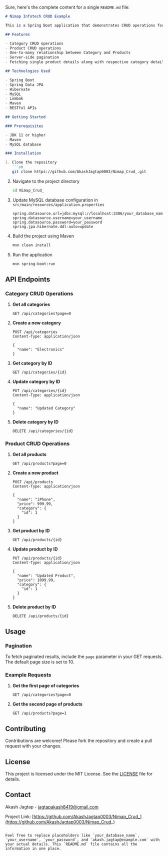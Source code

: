 Sure, here's the complete content for a single `README.md` file:

```markdown
# Nimap Infotech CRUD Example

This is a Spring Boot application that demonstrates CRUD operations for managing categories and products. The project also showcases the use of JPA & Hibernate, server-side pagination, and the establishment of a one-to-many relationship between Category and Products.

## Features

- Category CRUD operations
- Product CRUD operations
- One-to-many relationship between Category and Products
- Server-side pagination
- Fetching single product details along with respective category details

## Technologies Used

- Spring Boot
- Spring Data JPA
- Hibernate
- MySQL
- Lombok
- Maven
- RESTful APIs

## Getting Started

### Prerequisites

- JDK 11 or higher
- Maven
- MySQL database

### Installation

1. Clone the repository
   ```sh
   git clone https://github.com/AkashJagtap0003/Nimap_Crud_.git
   ```

2. Navigate to the project directory
   ```sh
   cd Nimap_Crud_
   ```

3. Update MySQL database configuration in `src/main/resources/application.properties`
   ```properties
   spring.datasource.url=jdbc:mysql://localhost:3306/your_database_name
   spring.datasource.username=your_username
   spring.datasource.password=your_password
   spring.jpa.hibernate.ddl-auto=update
   ```

4. Build the project using Maven
   ```sh
   mvn clean install
   ```

5. Run the application
   ```sh
   mvn spring-boot:run
   ```

## API Endpoints

### Category CRUD Operations

1. **Get all categories**
   ```http
   GET /api/categories?page=0
   ```

2. **Create a new category**
   ```http
   POST /api/categories
   Content-Type: application/json

   {
     "name": "Electronics"
   }
   ```

3. **Get category by ID**
   ```http
   GET /api/categories/{id}
   ```

4. **Update category by ID**
   ```http
   PUT /api/categories/{id}
   Content-Type: application/json

   {
     "name": "Updated Category"
   }
   ```

5. **Delete category by ID**
   ```http
   DELETE /api/categories/{id}
   ```

### Product CRUD Operations

1. **Get all products**
   ```http
   GET /api/products?page=0
   ```

2. **Create a new product**
   ```http
   POST /api/products
   Content-Type: application/json

   {
     "name": "iPhone",
     "price": 999.99,
     "category": {
       "id": 1
     }
   }
   ```

3. **Get product by ID**
   ```http
   GET /api/products/{id}
   ```

4. **Update product by ID**
   ```http
   PUT /api/products/{id}
   Content-Type: application/json

   {
     "name": "Updated Product",
     "price": 1099.99,
     "category": {
       "id": 1
     }
   }
   ```

5. **Delete product by ID**
   ```http
   DELETE /api/products/{id}
   ```

## Usage

### Pagination

To fetch paginated results, include the `page` parameter in your GET requests. The default page size is set to 10.

### Example Requests

1. **Get the first page of categories**
   ```http
   GET /api/categories?page=0
   ```

2. **Get the second page of products**
   ```http
   GET /api/products?page=1
   ```

## Contributing

Contributions are welcome! Please fork the repository and create a pull request with your changes.

## License

This project is licensed under the MIT License. See the [LICENSE](LICENSE) file for details.

## Contact

Akash Jagtap - jagtapakash8419@gmail.com

Project Link: [https://github.com/AkashJagtap0003/Nimap_Crud_](https://github.com/AkashJagtap0003/Nimap_Crud_)
```

Feel free to replace placeholders like `your_database_name`, `your_username`, `your_password`, and `akash.jagtap@example.com` with your actual details. This `README.md` file contains all the information in one place.
